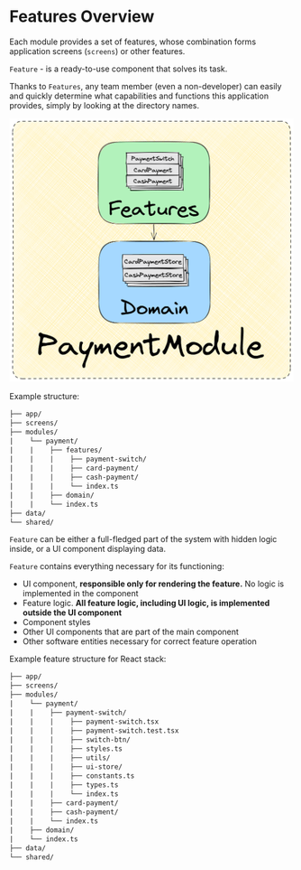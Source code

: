 # Features Overview

Each module provides a set of features, whose combination forms application screens (`screens`) or other features.

`Feature` - is a ready-to-use component that solves its task.

Thanks to `Features`, any team member (even a non-developer) can easily and quickly determine what capabilities and functions this application provides, simply by looking at the directory names.

![Features](../../../images/features.png)

Example structure:

```
├── app/
├── screens/
├── modules/
|    └── payment/
|    |    ├── features/
|    |    |    ├── payment-switch/
|    |    |    ├── card-payment/
|    |    |    ├── cash-payment/
|    |    |    └── index.ts
|    |    ├── domain/
|    |    └── index.ts
├── data/
└── shared/
```

`Feature` can be either a full-fledged part of the system with hidden logic inside, or a UI component displaying data.

`Feature` contains everything necessary for its functioning:

- UI component, **responsible only for rendering the feature.** No logic is implemented in the component
- Feature logic. **All feature logic, including UI logic, is implemented outside the UI component**
- Component styles
- Other UI components that are part of the main component
- Other software entities necessary for correct feature operation

Example feature structure for React stack:

```
├── app/
├── screens/
├── modules/
|    └── payment/
|    |    ├── payment-switch/
|    |    |    ├── payment-switch.tsx
|    |    |    ├── payment-switch.test.tsx
|    |    |    ├── switch-btn/
|    |    |    ├── styles.ts
|    |    |    ├── utils/
|    |    |    ├── ui-store/
|    |    |    ├── constants.ts
|    |    |    ├── types.ts
|    |    |    └── index.ts
|    |    ├── card-payment/
|    |    ├── cash-payment/
|    |    └── index.ts
|    ├── domain/
|    └── index.ts
├── data/
└── shared/
```
